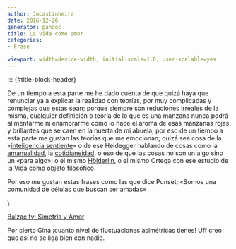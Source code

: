 ```yaml
---
author: Jmcastinheira
date: 2016-12-26
generator: pandoc
title: La vida como amor
categories:
- Frase

viewport: width=device-width, initial-scale=1.0, user-scalable=yes
---
```


::: {#title-block-header}

De un tiempo a esta parte me he dado cuenta de que quizá haya que
renunciar ya a explicar la realidad con teorías, por muy complicadas y
complejas que estas sean; porque siempre son reduciones irreales de la
misma, cualquier definición o teoría de lo que es una manzana nunca
podrá alimentarme ni enamorarme como lo hace el aroma de esas manzanas
rojas y brillantes que se caen en la huerta de mi abuela; por eso de un
tiempo a esta parte me gustan las teorías que me emocionan; quizá sea
cosa de la «[inteligencia
sentiente](http://es.wikipedia.org/wiki/Xavier_Zubiri)» o de ese
Heidegger hablando de cosas como la
[amanualidad](http://didattica.pusc.it/file.php/118/polo-heidegger.pdf),
la
[cotidianeidad](http://www.cambiodemichoacan.com.mx/vernota.php?id=97867),
o eso de que las cosas no son un algo sino un «para algo»; o el mismo
[Hölderlin](http://es.wikipedia.org/wiki/Friedrich_H%C3%B6lderlin), o el
mismo Ortega con ese estudio de la
[Vida](http://www.e-torredebabel.com/Historia-de-la-filosofia/Filosofiacontemporanea/Ortega/Ortega-Vida.htm)
como objeto filosófico.

Por eso me gustan estas frases como las que dice Punset; «Somos una
comunidad de células que buscan ser amadas»

\

[Balzac.tv: Simetría y
Amor](http://balzac.tv/episodios/2009/05/21/simetria-y-amor-entrevista-eduard-punset/)

Por cierto Gina ¡cuanto nivel de fluctuaciones asimétricas tienes! Uff
creo que así no se liga bien con nadie.
